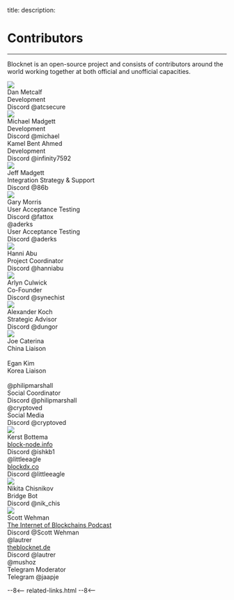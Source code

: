 title: 
description:

# Contributors

---

Blocknet is an open-source project and consists of contributors around the world working together at both official and unofficial capacities.



<div id="contributor-group">

<!-- contributor template -->
<!--
<div class="contributor">
	<div class="fa fa-user-circle" aria-hidden="true"></div>
	<div class="img-round"><img src="/img/contributors/[image-name]"></div>
	<div class="name">[name]
		<a href="" target="_blank"><i class="fa fa-linkedin-square fa-1x" aria-hidden="true"></i></a>
	</div>
	<div class="title">[title]</div>
	<div class="platform">Discord <span class="handle">[handle]</span></div>
</div> 
-->

<div class="contributor">
	<div class="img-round"><img src="/img/contributors/dan-metcalf.jpg"></div>
	<div class="name">Dan Metcalf&nbsp;&nbsp;
		<a href="https://www.linkedin.com/in/dan-metcalf-b821a812/" target="_blank"><i class="fa fa-linkedin-square" aria-hidden="true"></i></a>
	</div>
	<div class="title">Development</div>
	<div class="platform">Discord <span class="handle">@atcsecure</span></div>
</div>

<div class="contributor">
	<div class="img-round"><img src="/img/contributors/michael-madgett.jpg"></div>
	<div class="name">Michael Madgett&nbsp;&nbsp;
		<a href="https://www.linkedin.com/in/mmadgett/" target="_blank"><i class="fa fa-linkedin-square" aria-hidden="true"></i></a>
	</div>
	<div class="title">Development</div>
	<div class="platform">Discord <span class="handle">@michael</span></div>
</div>

<div class="contributor">
	<div class="fa fa-user-circle" aria-hidden="true"></div>
	<div class="name">Kamel Bent Ahmed&nbsp;&nbsp;
		<a href="https://www.linkedin.com/in/kamel-bent-ahmed-66211b13/" target="_blank"><i class="fa fa-linkedin-square" aria-hidden="true"></i></a>
	</div>
	<div class="title">Development</div>
	<div class="platform">Discord <span class="handle">@infinity7592</span></div>
</div>

<div class="contributor">
	<div class="img-round"><img src="/img/contributors/jeff-madgett.jpg"></div>
	<div class="name">Jeff Madgett&nbsp;&nbsp;
		<a href="https://www.linkedin.com/in/jeff-madgett/" target="_blank"><i class="fa fa-linkedin-square fa-1x" aria-hidden="true"></i></a>
	</div>
	<div class="title">Integration Strategy & Support</div>
	<div class="platform">Discord <span class="handle">@86b</span></div>
</div>

<div class="contributor">
	<div class="img-round"><img src="/img/contributors/gary-morris.jpg"></div>
	<div class="name">Gary Morris&nbsp;&nbsp;
		<a href="https://www.linkedin.com/in/fattox/" target="_blank"><i class="fa fa-linkedin-square fa-1x" aria-hidden="true"></i></a>
	</div>
	<div class="title">User Acceptance Testing</div>
	<div class="platform">Discord <span class="handle">@fattox</span></div>
</div>

<div class="contributor">
	<div class="fa fa-user-circle" aria-hidden="true"></div>
	<div class="name">@aderks</div>
	<div class="title">User Acceptance Testing</div>
	<div class="platform">Discord <span class="handle">@aderks</span></div>
</div>

<div class="contributor">
	<div class="img-round"><img src="/img/contributors/hanni-abu.jpg"></div>
	<div class="name">Hanni Abu&nbsp;&nbsp;
		<a href="https://www.linkedin.com/in/hanni-abu-21731525/" target="_blank"><i class="fa fa-linkedin-square fa-1x" aria-hidden="true"></i></a>
	</div>
	<div class="title">Project Coordinator</div>
	<div class="platform">Discord <span class="handle">@hanniabu</span></div>
</div>

<div class="contributor">
	<div class="img-round"><img src="/img/contributors/arlyn-culwick.jpg"></div>
	<div class="name">Arlyn Culwick&nbsp;&nbsp;
		<a href="https://www.linkedin.com/in/arlynculwick/" target="_blank"><i class="fa fa-linkedin-square fa-1x" aria-hidden="true"></i></a>
	</div>
	<div class="title">Co-Founder</div>
	<div class="platform">Discord <span class="handle">@synechist</span></div>
</div>

<div class="contributor">
	<div class="img-round"><img src="/img/contributors/alexander-koch.jpg"></div>
	<div class="name">Alexander Koch&nbsp;&nbsp;
		<a href="https://www.linkedin.com/in/alexanderhkoch" target="_blank"><i class="fa fa-linkedin-square fa-1x" aria-hidden="true"></i></a>
	</div>
	<div class="title">Strategic Advisor</div>
	<div class="platform">Discord <span class="handle">@dungor</span></div>
</div>

<div class="contributor">
	<div class="img-round"><img src="/img/contributors/joe-caterina.jpg"></div>
	<div class="name">Joe Caterina&nbsp;&nbsp;
		<a href="https://www.linkedin.com/in/josephcaterina/" target="_blank"><i class="fa fa-linkedin-square fa-1x" aria-hidden="true"></i></a>
	</div>
	<div class="title">China Liaison</div>
	<div class="platform">&nbsp; <span class="handle"></span></div>
</div>

<div class="contributor">
	<div class="fa fa-user-circle" aria-hidden="true"></div>
	<div class="name">Egan Kim&nbsp;&nbsp;
		<a href="https://www.linkedin.com/in/josephcaterina/" target="_blank"><i class="fa fa-linkedin-square fa-1x" aria-hidden="true"></i></a>
	</div>
	<div class="title">Korea Liaison</div>
	<div class="platform">&nbsp; <span class="handle"></span></div>
</div>

<div class="contributor">
	<div class="fa fa-user-circle" aria-hidden="true"></div>
	<div class="name">@philipmarshall</div>
	<div class="title">Social Coordinator</div>
	<div class="platform">Discord <span class="handle">@philipmarshall</span></div>
</div>

<div class="contributor">
	<div class="fa fa-user-circle" aria-hidden="true"></div>
	<div class="name">@cryptoved</div>
	<div class="title">Social Media</div>
	<div class="platform">Discord <span class="handle">@cryptoved</span></div>
</div>

<div class="contributor">
	<div class="img-round"><img src="/img/contributors/kerst-bottema.jpg"></div>
	<div class="name">Kerst Bottema&nbsp;&nbsp;
		<a href="https://www.linkedin.com/in/kerst-bottema-436b4a26/" target="_blank"><i class="fa fa-linkedin-square fa-1x" aria-hidden="true"></i></a>
	</div>
	<div class="title"><a href="https://block-node.info/" target="_blank">block-node.info</a></div>
	<div class="platform">Discord <span class="handle">@ishkb1</span></div>
</div>

<div class="contributor">
	<div class="fa fa-user-circle" aria-hidden="true"></div>
	<div class="name">@littleeagle&nbsp;&nbsp;
		<a href="https://twitter.com/littleeagle20" target="_blank"><i class="fa fa-twitter-square fa-1x" aria-hidden="true"></i></a>
	</div>
	<div class="title"><a href="https://blockdx.co/" target="_blank">blockdx.co</a></div>
	<div class="platform">Discord <span class="handle">@littleeagle</span></div>
</div>

<div class="contributor"> 
	<div class="img-round"><img src="/img/contributors/nikita-chisnikov.jpg"></div>
	<div class="name">Nikita Chisnikov</div>
	<div class="title">Bridge Bot</div>
	<div class="platform">Discord <span class="handle">@nik_chis</span></div>
</div>

<div class="contributor">
	<div class="img-round"><img src="/img/contributors/scott-wehman.jpg"></div>
	<div class="name">Scott Wehman&nbsp;&nbsp;
		<a href="https://www.linkedin.com/in/scott-wehman-77a6293a/" target="_blank"><i class="fa fa-linkedin-square fa-1x" aria-hidden="true"></i></a>
	</div>
	<div class="title"><a href="https://internetofblockchains.libsyn.com/website" target="_blank">The Internet of Blockchains Podcast</a></div>
	<div class="platform">Discord <span class="handle">@Scott Wehman</span></div>
</div>

<div class="contributor">
	<div class="fa fa-user-circle" aria-hidden="true"></div>
	<div class="name">@lautrer</div>
	<div class="title"><a href="http://theblocknet.de/" target="_blank">theblocknet.de</a></div>
	<div class="platform">Discord <span class="handle">@lautrer</span></div>
</div>

<div class="contributor">
	<div class="fa fa-user-circle" aria-hidden="true"></div>
	<div class="name">@mushoz</div>
	<div class="title">Telegram Moderator</div>
	<div class="platform">Telegram <span class="handle">@jaapje</span></div>
</div>

<!-- <div class="contributor">
	<div class="img-round"><img src="/img/contributors/arturo-martin.jpg"></div>
	<div class="name">Arturo Martin
		<a href="https://www.linkedin.com/in/arturomartindenicolas/" target="_blank"><i class="fa fa-linkedin-square fa-1x" aria-hidden="true"></i></a>
	</div>
	<div class="title">Development</div>
	<div class="platform">&nbsp;<span class="handle"></span></div>
</div> -->

<!-- <div class="contributor">
	<div class="img-round"><img src="/img/contributors/daniel-zorin.jpg"></div>
	<div class="name">Daniel Zorin
		<a href="https://www.linkedin.com/in/daniel-zorin-a9704647/" target="_blank"><i class="fa fa-linkedin-square fa-1x" aria-hidden="true"></i></a>
	</div>
	<div class="title">Development</div>
	<div class="platform">Discord <span class="handle">@jaun</span></div>
</div> -->

<!-- <div class="contributor">
	<div class="fa fa-user-circle" aria-hidden="true"></div>
	<div class="name">Vladimir</div>
	<div class="title">Development</div>
	<div class="platform">Discord <span class="handle">@corvaxx</span></div>
</div> -->

<!-- <div class="contributor">
	<div class="img-round"><img src="/img/contributors/boa.jpg"></div>
	<div class="name">@boa</div>
	<div class="title">Development</div>
	<div class="platform">Discord <span class="handle">@boa</span></div>
</div> -->

<!-- <div class="contributor">
	<div class="fa fa-user-circle" aria-hidden="true"></div>
	<div class="name">Andrey Lazarko</div>
	<div class="title">Development</div>
	<div class="platform">Discord <span class="handle">@xenix</span></div>
</div> -->

</div>

<!-- 
======= Start: Related Links Section =======
- This is the related links section at the bottom of each page.
- It lists the links in the relatedLinks array variable below.
	Example: relatedLinks = [{"name":"Blocknet Website","link":"https://blocknet.co"},{"name":"API Docs","link":"https://api.blocknet.co"}];
- If the array is empty, ie. relatedLinks = [], then the related links section will not be displayed.
related-links.html
- The template and logic for the related links section can be found in docs/snippets/related-links.html
- The base path is defaulted to docs/snippets/, which can be edited in the mkdocs.yml file
- The template and logic is linked with markdown_extensions: pymdownx.snippets
-->
<script type="text/javascript">
var relatedLinks = [];
</script>

--8<--
related-links.html
--8<-- 
<!-- 
======= End: Related Links Section ======= 
-->





